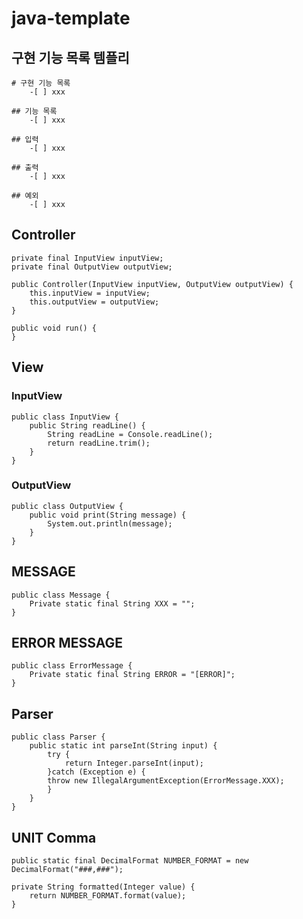 # java-template

## 구현 기능 목록 템플리
    # 구현 기능 목록
        -[ ] xxx
        
    ## 기능 목록
        -[ ] xxx
        
    ## 입력 
        -[ ] xxx
        
    ## 출력
        -[ ] xxx
        
    ## 예외
        -[ ] xxx
## Controller
    private final InputView inputView;
    private final OutputView outputView;

    public Controller(InputView inputView, OutputView outputView) {
        this.inputView = inputView;
        this.outputView = outputView;
    }

    public void run() {
    }

## View
### InputView
    public class InputView {
        public String readLine() {
            String readLine = Console.readLine();
            return readLine.trim();
        }
    }

### OutputView
    public class OutputView {
        public void print(String message) {
            System.out.println(message);
        }
    }

## MESSAGE
    public class Message {
        Private static final String XXX = "";
    }
## ERROR MESSAGE
    public class ErrorMessage {
        Private static final String ERROR = "[ERROR]";
    }

## Parser
    public class Parser {
        public static int parseInt(String input) {
            try {
                return Integer.parseInt(input);
            }catch (Exception e) {
            throw new IllegalArgumentException(ErrorMessage.XXX);
            }
        }
    }      

## UNIT Comma
    public static final DecimalFormat NUMBER_FORMAT = new DecimalFormat("###,###");

    private String formatted(Integer value) {
        return NUMBER_FORMAT.format(value);
    }
